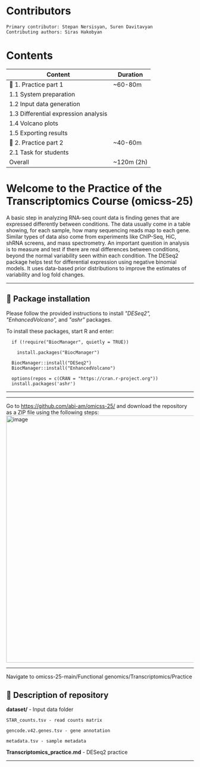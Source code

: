   # Contributors
    Primary contributor: Stepan Nersisyan, Suren Davitavyan
    Contributing authors: Siras Hakobyan
  # Contents
| Content | Duration |
|----------|----------|
| 🧰 1. Practice part 1 | ~60-80m  |
| 1.1 System preparation||
| 1.2 Input data generation||
| 1.3 Differential expression analysis||
| 1.4 Volcano plots||
| 1.5 Exporting results||
| 🧰 2. Practice part 2 | ~40-60m  |
| 2.1 Task for students||
| Overall  | ~120m (2h)  |

# Welcome to the Practice of the Transcriptomics Course (omicss-25)

A basic step in analyzing RNA-seq count data is finding genes that are expressed differently between conditions. The data usually come in a table showing, for each sample, how many sequencing reads map to each gene. Similar types of data also come from experiments like ChIP-Seq, HiC, shRNA screens, and mass spectrometry. An important question in analysis is to measure and test if there are real differences between conditions, beyond the normal variability seen within each condition. The DESeq2 package helps test for differential expression using negative binomial models. It uses data-based prior distributions to improve the estimates of variability and log fold changes.

---
## 🧰 Package installation

Please follow the provided instructions to install _"DESeq2", "EnhancedVolcano",_ and _"ashr"_ packages.

To install these packages, start R and enter:

      if (!require("BiocManager", quietly = TRUE))

        install.packages("BiocManager")

      BiocManager::install("DESeq2")
      BiocManager::install("EnhancedVolcano")

      options(repos = c(CRAN = "https://cran.r-project.org"))
      install.packages('ashr')

---

---
Go to https://github.com/abi-am/omicss-25/ and download the repository as a ZIP file using the following steps:
<img width="1066" height="664" alt="image" src="https://github.com/user-attachments/assets/b6a3a3a7-e417-40a7-82b1-66b60b33c2a7" />

---
Navigate to omicss-25-main/Functional genomics/Transcriptomics/Practice

## 🧰 Description of repository

**dataset/** - Input data folder

    STAR_counts.tsv - read counts matrix
  
    gencode.v42.genes.tsv - gene annotation
  
    metadata.tsv - sample metadata
  
**Transcriptomics_practice.md** - DESeq2 practice

---
